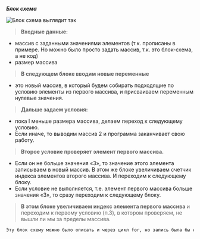 <!-- *Задача: Написать программу, которая из имеющегося массива строк формирует новый массив из строк, длина которых меньше, либо равна 3 символам. Первоначальный массив можно ввести с клавиатуры, либо задать на старте выполнения алгоритма. При решении не рекомендуется пользоваться коллекциями, лучше обойтись исключительно массивами.* -->
<!-- *Примеры:* -->
<!-- *[“Hello”, “2”, “world”, “:-)”] → [“2”, “:-)”]* -->
<!-- *[“1234”, “1567”, “-2”, “computer science”] → [“-2”]* -->
<!-- *[“Russia”, “Denmark”, “Kazan”] → []* -->

*__Блок схема__*

![Блок схема выглядит так](block_diagram.png) 
> **Входные данные:**
-  массив с заданными значениями элементов (т.к. прописаны в примере. Но можно было просто задать массив, т.к. это блок-схема, а не код)
- размер массива

> **В следующем блоке вводим новые переменные**
- это новый массив, в который будем собирать подходящие по условию элементы из первого массива, и присваиваем переменным нулевые значения.

> **Дальше задаем условия:**
- пока I меньше размера массива, делаем переход к следующему условию. 
- Если иначе, то выводим массив 2 и программа заканчивает свою работу.

> **Второе условие проверяет элемент первого массива.**
- Если он не больше значения «3», то значение этого элемента записываем в новый массив. В этом же блоке увеличиваем счетчик индекса элементов второго массива. И переходим к следующему блоку.
- Если условие не выполняется, т.е. элемент первого массива больше значения «3», то сразу переходим к следующему блоку.

> **В этом блоке увеличиваем индекс элемента первого массива** и переходим к первому условию (п.3), в котором проверяем, не вышли ли мы за пределы массива.


```sh
Эту блок схему можно было описать и через цикл for, но запись была бы не на много короче, блок с счетчиком i++, был бы в прописан в цикле for, и в блоке ввода переменных не надо было бы вводит i=0, т.к. эта запись то же бы находилась в этом цикле.
```
